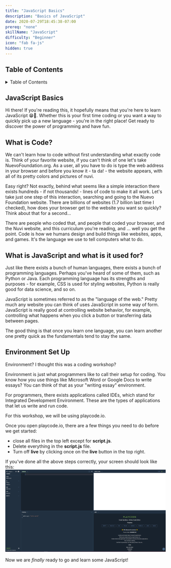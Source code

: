 ```yaml
---
title: "JavaScript Basics"
description: "Basics of JavaScript"
date: 2020-07-29T18:45:38-07:00
prereq: "none"
skillName: "JavaScript"
difficulty: "Beginner"
icon: "fab fa-js"
hidden: true
---
```


## Table of Contents

<details close>
<summary>Table of Contents</summary>
{{% children /%}}
</details>

## JavaScript Basics
 Hi there! If you're reading this, it hopefully means that you're here to learn JavaScript 😁🥳. Whether this is your first time coding or you want a way to quickly pick up a new language - you're in the right place! Get ready to discover the power of programming and have fun. 

## What is Code?

We can't learn how to code without first understanding what exactly code is. Think of your favorite website, if you can't think of one let's take NuevoFoundation.org. As a user, all you have to do is type the web address in your browser and before you know it - ta da! - the website appears, with all of its pretty colors and pictures of nuvi. 

Easy right? Not exactly, behind what seems like a simple interaction there exists hundreds - if not thousands! - lines of code to make it all work. Let's take just one step of this interaction, searching and going to the Nuevo Foundation website. There are billions of websites (1.7 billion last time I checked), how does your browser get to the website you want so quickly? Think about that for a second...

There are people who coded that, and people that coded your browser, and the Nuvi website, and this curriculum you're reading, and ... well you get the point. Code is how we humans design and build things like websites, apps, and games. It's the language we use to tell computers what to do. 

## What is JavaScript and what is it used for?

Just like there exists a bunch of human languages, there exists a bunch of programming languages. Perhaps you've heard of some of them, such as Python or Java. Each programming language has its strengths and purposes - for example, CSS is used for styling websites, Python is really good for data science, and so on.

JavaScript is sometimes referred to as the "language of the web." Pretty much any website you can think of uses JavaScript in some way of form. JavaScript is really good at controlling website behavior, for example, controlling what happens when you click a button or transferring data between pages. 

The good thing is that once you learn one language, you can learn another one pretty quick as the fundamentals tend to stay the same. 

## Environment Set Up

Environment? I thought this was a coding workshop? 

Environment is just what programmers like to call their setup for coding. You know how you use things like Microsoft Word or Google Docs to write essays? You can think of that as your "writing essay" environment. 

For programmers, there exists applications called IDEs, which stand for Integrated Development Environment. These are the types of applications that let us write and run code.

For this workshop, we will be using playcode.io.

Once you open playcode.io, there are a few things you need to do before we get started:
* close all files in the top left except for __script.js__.
* Delete everything in the __script.js__ file.
* Turn off __live__ by clicking once on the __live__ button in the top right.

If you've done all the above steps correctly, your screen should look like this:
![#Can't find image](img/playcode.png)

Now we are _finally_ ready to go and learn some JavaScript!